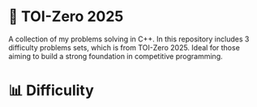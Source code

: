 # 🧮 TOI-Zero 2025
A collection of my problems solving in C++. In this repository includes 3 difficulty problems sets, which is from TOI-Zero 2025. Ideal for those aiming to build a strong foundation in competitive programming.

# 📊 Difficulity
